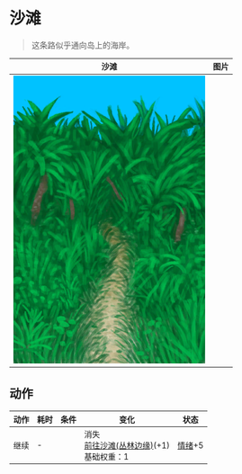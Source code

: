 # 沙滩  
> 这条路似乎通向岛上的海岸。  
  
  沙滩  |   图片   
 ----  |  ----:   
   |  ![](Sprite/JunglePath.png)   
  
## 动作  
动作  |  耗时  |  条件  |  变化  |  状态  
----  |  ----  |  ----  |  ----  |  ----  
继续<br>  |  -  |    |  消失<br>[前往沙滩(丛林边缘)](Path_OutskirtsToBeach.md)(+1)<br>基础权重：1<br>  |  [情绪](Morale.md)+5  
